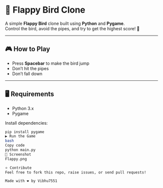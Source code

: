 # 🐤 Flappy Bird Clone

A simple **Flappy Bird** clone built using **Python** and **Pygame**.  
Control the bird, avoid the pipes, and try to get the highest score! 🚀

---

## 🎮 How to Play
- Press **Spacebar** to make the bird jump  
- Don’t hit the pipes  
- Don’t fall down  

---

## 🖥️ Requirements
- Python 3.x  
- Pygame  

Install dependencies:
```bash
pip install pygame
▶️ Run the Game
bash
Copy code
python main.py
📸 Screenshot
Flappy.png

⭐ Contribute
Feel free to fork this repo, raise issues, or send pull requests!

Made with ❤️ by Vibhu7551
